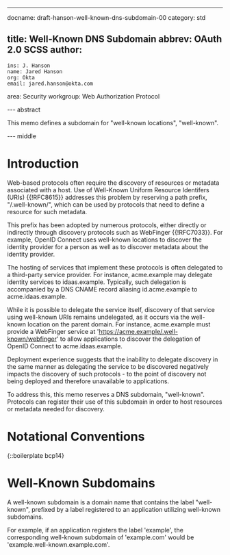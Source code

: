---
docname: draft-hanson-well-known-dns-subdomain-00
category: std

title: Well-Known DNS Subdomain
abbrev: OAuth 2.0 SCSS
author:
  -
    ins: J. Hanson
    name: Jared Hanson
    org: Okta
    email: jared.hanson@okta.com

area: Security
workgroup: Web Authorization Protocol

--- abstract

This memo defines a subdomain for "well-known locations", "well-known".

--- middle

# Introduction

Web-based protocols often require the discovery of resources or metadata
associated with a host.  Use of Well-Known Uniform Resource Identifers (URIs)
{{!RFC8615}} addresses this problem by reserving a path prefix, "/.well-known/",
which can be used by protocols that need to define a resource for such metadata.

This prefix has been adopted by numerous protocols, either directly or
indirectly through discovery protocols such as WebFinger {{!RFC7033}}.  For
example, OpenID Connect uses well-known locations to discover the identity
provider for a person as well as to discover metadata about the identity
provider.

The hosting of services that implement these protocols is often delegated to a
third-party service provider.  For instance, acme.example may delegate identity
services to idaas.example.  Typically, such delegation is accompanied by a DNS
CNAME record aliasing id.acme.example to acme.idaas.example.

While it is possible to delegate the service itself, discovery of that service
using well-known URIs remains undelegated, as it occurs via the well-known location
on the parent domain.  For instance, acme.example must provide a WebFinger service
at 'https://acme.example/.well-known/webfinger' to allow applications to discover
the delegation of OpenID Connect to acme.idaas.example.

Deployment experience suggests that the inability to delegate discovery in the
same manner as delegating the service to be discovered negatively impacts the
discovery of such protocols - to the point of discovery not being deployed and
therefore unavailable to applications.

To address this, this memo reserves a DNS subdomain, "well-known".  Protocols
can register their use of this subdomain in order to host resources or metadata
needed for discovery.

# Notational Conventions

{::boilerplate bcp14}

# Well-Known Subdomains

A well-known subdomain is a domain name that contains the label "well-known",
prefixed by a label registered to an application utilizing well-known
subdomains.

For example, if an application registers the label 'example', the corresponding
well-known subdomain of 'example.com' would be 'example.well-known.example.com'.

   